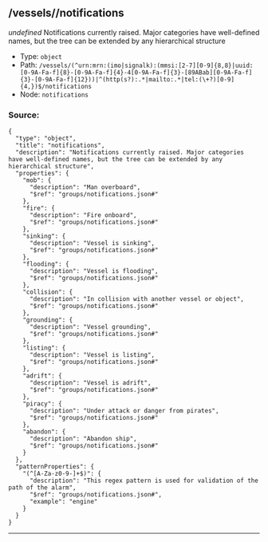 ## /vessels/<RegExp>/notifications

*undefined*
Notifications currently raised. Major categories have well-defined names, but the tree can be extended by any hierarchical structure

* Type: `object`
* Path: `/vessels/(^urn:mrn:(imo|signalk):(mmsi:[2-7][0-9]{8,8}|uuid:[0-9A-Fa-f]{8}-[0-9A-Fa-f]{4}-4[0-9A-Fa-f]{3}-[89ABab][0-9A-Fa-f]{3}-[0-9A-Fa-f]{12}))|^(http(s?):.*|mailto:.*|tel:(\+?)[0-9]{4,})$/notifications`
* Node: `notifications`

### Source:
```
{
  "type": "object",
  "title": "notifications",
  "description": "Notifications currently raised. Major categories have well-defined names, but the tree can be extended by any hierarchical structure",
  "properties": {
    "mob": {
      "description": "Man overboard",
      "$ref": "groups/notifications.json#"
    },
    "fire": {
      "description": "Fire onboard",
      "$ref": "groups/notifications.json#"
    },
    "sinking": {
      "description": "Vessel is sinking",
      "$ref": "groups/notifications.json#"
    },
    "flooding": {
      "description": "Vessel is flooding",
      "$ref": "groups/notifications.json#"
    },
    "collision": {
      "description": "In collision with another vessel or object",
      "$ref": "groups/notifications.json#"
    },
    "grounding": {
      "description": "Vessel grounding",
      "$ref": "groups/notifications.json#"
    },
    "listing": {
      "description": "Vessel is listing",
      "$ref": "groups/notifications.json#"
    },
    "adrift": {
      "description": "Vessel is adrift",
      "$ref": "groups/notifications.json#"
    },
    "piracy": {
      "description": "Under attack or danger from pirates",
      "$ref": "groups/notifications.json#"
    },
    "abandon": {
      "description": "Abandon ship",
      "$ref": "groups/notifications.json#"
    }
  },
  "patternProperties": {
    "(^[A-Za-z0-9-]+$)": {
      "description": "This regex pattern is used for validation of the path of the alarm",
      "$ref": "groups/notifications.json#",
      "example": "engine"
    }
  }
}
```

---
